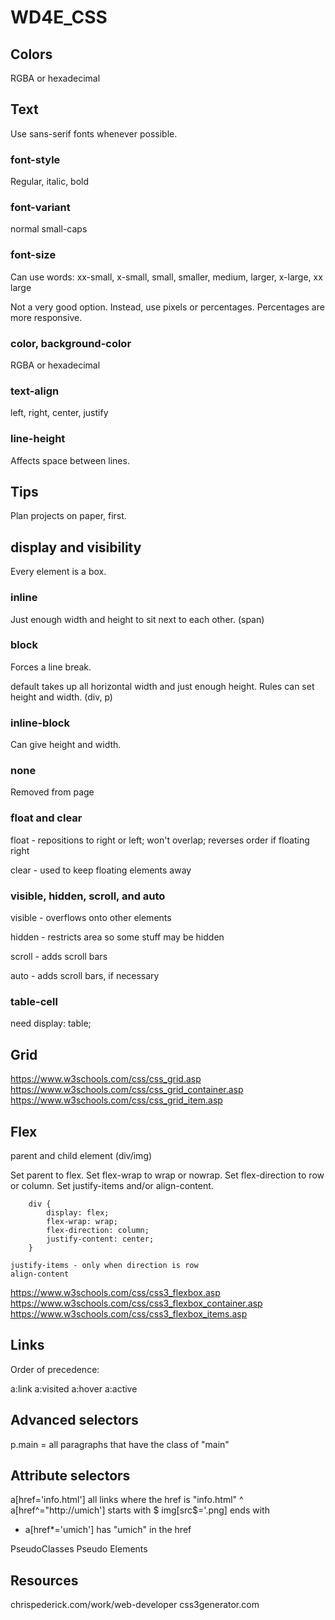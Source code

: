 # WD4E_CSS

## Colors

RGBA or hexadecimal

## Text

Use sans-serif fonts whenever possible.

### font-style

Regular, italic, bold

### font-variant

normal
small-caps

### font-size

Can use words:  xx-small, x-small, small, smaller, medium, larger, x-large, xx large

Not a very good option. Instead, use pixels or percentages. Percentages are more responsive.

### color, background-color

RGBA or hexadecimal

### text-align

left, right, center, justify

### line-height

Affects space between lines.

## Tips

Plan projects on paper, first.

## display and visibility

Every element is a box.

### inline

Just enough width and height to sit next to each other. (span)

### block

Forces a line break.

default takes up all horizontal width and just enough height. Rules can set height and width. (div, p)

### inline-block

Can give height and width.

### none

Removed from page

### float and clear

float - repositions to right or left; won't overlap; reverses order if floating right

clear - used to keep floating elements away

### visible, hidden, scroll, and auto

visible - overflows onto other elements

hidden - restricts area so some stuff may be hidden

scroll - adds scroll bars

auto - adds scroll bars, if necessary

### table-cell

need display: table;

## Grid

https://www.w3schools.com/css/css_grid.asp
https://www.w3schools.com/css/css_grid_container.asp
https://www.w3schools.com/css/css_grid_item.asp

## Flex

parent and child element (div/img)

Set parent to flex.
Set flex-wrap to wrap or nowrap.
Set flex-direction to row or column.
Set justify-items and/or align-content.

```
    div {
        display: flex;
        flex-wrap: wrap;
        flex-direction: column;
        justify-content: center;
    }
```

    justify-items - only when direction is row
    align-content

https://www.w3schools.com/css/css3_flexbox.asp
https://www.w3schools.com/css/css3_flexbox_container.asp
https://www.w3schools.com/css/css3_flexbox_items.asp

## Links

Order of precedence:

a:link
a:visited
a:hover
a:active

## Advanced selectors

p.main = all paragraphs that have the class of "main"

## Attribute selectors

a[href='info.html'] all links where the href is "info.html"
^ a[href^="http://umich'] starts with
$ img[src$='.png] ends with
* a[href*='umich'] has "umich" in the href


PseudoClasses
Pseudo Elements

## Resources

chrispederick.com/work/web-developer
css3generator.com

